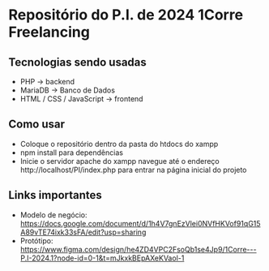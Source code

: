 # Repositório do P.I. de 2024 1Corre Freelancing

## Tecnologias sendo usadas
- PHP -> backend
- MariaDB -> Banco de Dados
- HTML / CSS / JavaScript -> frontend

## Como usar
- Coloque o repositório dentro da pasta do htdocs do xampp
- npm install para dependências 
- Inicie o servidor apache do xampp navegue até o endereço http://localhost/PI/index.php para entrar na página inicial do projeto

## Links importantes

- Modelo de negócio: https://docs.google.com/document/d/1h4V7gnEzVlei0NVfHKVof91qG15A89vTE74ixk33sFA/edit?usp=sharing
- Protótipo: https://www.figma.com/design/he4ZD4VPC2FsoQb1se4Jp9/1Corre---P.I-2024.1?node-id=0-1&t=mJkxkBEpAXeKVaol-1
